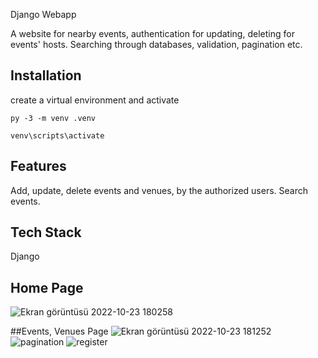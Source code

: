 
Django Webapp

A website for nearby events, authentication for updating, deleting for events' hosts.
Searching through databases, validation, pagination etc.


## Installation

create a virtual environment and activate

    py -3 -m venv .venv

    venv\scripts\activate


## Features

Add, update, delete events and venues, by the authorized users.
Search events.
## Tech Stack
Django

## Home Page
![Ekran görüntüsü 2022-10-23 180258](https://user-images.githubusercontent.com/96862833/197399937-40de19d5-66c4-4d2c-a573-b25ead5325b9.png)

##Events, Venues Page
![Ekran görüntüsü 2022-10-23 181252](https://user-images.githubusercontent.com/96862833/197400167-06e47ce7-38a0-46c4-94dc-2525e8e0f9bf.png)
![pagination](https://user-images.githubusercontent.com/96862833/197400169-ae80baac-bb9f-459c-ac73-c173de362ead.png)
![register](https://user-images.githubusercontent.com/96862833/197400172-2378b141-c134-4a8f-ab9c-d7d3acc68512.png)

